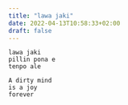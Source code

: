 ```yaml
---
title: "lawa jaki"
date: 2022-04-13T10:58:33+02:00
draft: false
---
```


```
lawa jaki
pillin pona e
tenpo ale
```
```
A dirty mind
is a joy
forever
```
